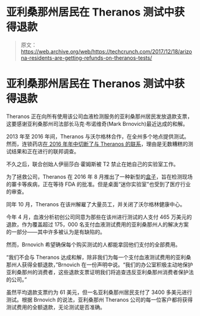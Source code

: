 # 亚利桑那州居民在 Theranos 测试中获得退款 

> 原文：<https://web.archive.org/web/https://techcrunch.com/2017/12/18/arizona-residents-are-getting-refunds-on-theranos-tests/>

# 亚利桑那州居民在 Theranos 测试中获得退款

Theranos 正在向所有使用该公司血液检测服务的亚利桑那州居民发放退款支票，这要感谢亚利桑那州司法部长马克·布诺维奇(Mark Brnovich)最近达成的和解。

2013 年至 2016 年间，Theranos 与沃尔格林合作，在全州多个地点提供测试。然而，连锁药店[在 2016 年年中切断了与 Theranos 的联系](https://web.archive.org/web/20230206173632/https://techcrunch.com/2016/06/12/walgreens-formally-cuts-ties-with-theranos/)，理由是无数糟糕的测试结果和正在进行的联邦调查。

不久之后，联合创始人伊丽莎白·霍姆斯被 T2 禁止在她自己的实验室工作。

为了拯救公司，Theranos 在 2016 年 8 月推出了一种新型的[盒子](https://web.archive.org/web/20230206173632/https://techcrunch.com/2016/08/05/unpacking-theranoss-magic-zika-detection-box/)，旨在检测现场的寨卡等疾病，正在等待 FDA 的批准。但是桌面“迷你实验室”也受到了医疗行业的审查。

同年 10 月，Theranos 在该州解雇了大量员工，并关闭了沃尔格林健康中心。

今年 4 月，血液分析初创公司同意为那些在该州进行测试的人支付 465 万美元的退款，作为覆盖超过 175，000 名支付血液测试费用的亚利桑那州人的解决方案的一部分——其中许多被认为是有缺陷的。

然而，Brnovich 希望确保每个购买测试的人都能拿回他们支付的全部费用。

“我们不会与 Theranos 达成和解，除非我们为每一个支付血液测试费用的亚利桑那州人获得全额退款，”Brnovich 在一份声明中说。“我们的办公室积极主动地保护亚利桑那州的消费者，这些退款支票证明我们将追查违反亚利桑那州消费者保护法的公司。”

虽然平均退款支票约为 61 美元，但一名亚利桑那州居民支付了 3400 多美元进行测试。根据 Brnovich 的说法，亚利桑那州 Theranos 公司的每一位客户都将获得测试费用的全额退款，无论测试是否准确。